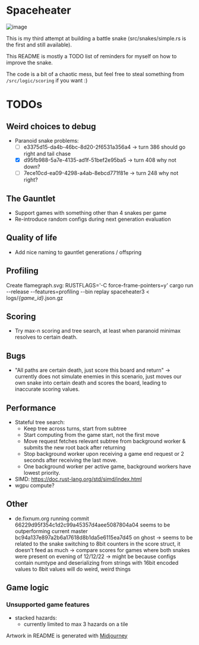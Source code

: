 # Spaceheater

![image](https://user-images.githubusercontent.com/76032/211035601-9b541b1d-2741-4005-bf0a-0fe151dd6b65.png)

This is my third attempt at building a battle snake (src/snakes/simple.rs is the first and still available).

This README is mostly a TODO list of reminders for myself on how to improve the snake.

The code is a bit of a chaotic mess, but feel free to steal something from `/src/logic/scoring` if you want :)

# TODOs

## Weird choices to debug
- Paranoid snake problems:
  - [ ] e3375d15-da4b-46bc-8d20-2f6531a356a4 -> turn 386 should go right and tail chase
  - [x] d95fb988-5a7e-4135-ad1f-51bef2e95ba5 -> turn 408 why not down?
  - [ ] 7ece10cd-ea09-4298-a4ab-8ebcd771f81e -> turn 248 why not right?

## The Gauntlet
- Support games with something other than 4 snakes per game
- Re-introduce random configs during next generation evaluation

## Quality of life
- Add nice naming to gauntlet generations / offspring

## Profiling
Create flamegraph.svg:
  RUSTFLAGS='-C force-frame-pointers=y' cargo run --release --features=profiling --bin replay spaceheater3 < logs/*{game_id}*.json.gz

## Scoring
- Try max-n scoring and tree search, at least when paranoid minimax resolves to certain death.

## Bugs
- "All paths are certain death, just score this board and return" -> currently does not simulate enemies in this scenario, just moves our own snake into certain death and scores the board, leading to inaccurate scoring values.

## Performance
- Stateful tree search:
  - Keep tree across turns, start from subtree
  - Start computing from the game start, not the first move
  - Move request fetches relevant subtree from background worker & submits the new root back after returning
  - Stop background worker upon receiving a game end request or 2 seconds after receiving the last move.
  - One background worker per active game, background workers have lowest priority. 
- SIMD: https://doc.rust-lang.org/std/simd/index.html
- wgpu compute?

## Other
- de.fixnum.org running commit 66229d95f354c1d2c99a45357d4aee5087804a04 seems to be outperforming current master bc94a137e897a2b6a17618d8b1da5e6115ea7d45 on ghost
  -> seems to be related to the snake switching to 8bit counters in the score struct, it doesn't feed as much
  -> compare scores for games where both snakes were present on evening of 12/12/22
  -> might be because configs contain numtype and deserializing from strings with 16bit encoded values to 8bit values will do weird, weird things

## Game logic
### Unsupported game features
- stacked hazards:
  - currently limited to max 3 hazards on a tile
  
Artwork in README is generated with [Midjourney](https://midjourney.com/)
